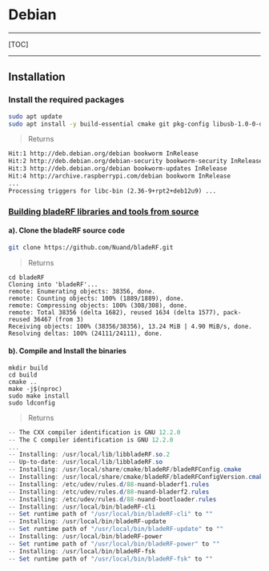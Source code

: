 # Debian

---

[TOC]

---

## Installation

### Install the required packages

```bash
sudo apt update
sudo apt install -y build-essential cmake git pkg-config libusb-1.0-0-dev libtecla-dev libcurl4-openssl-dev
```
> Returns
```html
Hit:1 http://deb.debian.org/debian bookworm InRelease
Hit:2 http://deb.debian.org/debian-security bookworm-security InRelease
Hit:3 http://deb.debian.org/debian bookworm-updates InRelease
Hit:4 http://archive.raspberrypi.com/debian bookworm InRelease
...
Processing triggers for libc-bin (2.36-9+rpt2+deb12u9) ...
```

### [Building bladeRF libraries and tools from source](https://github.com/Nuand/bladeRF/wiki/Getting-Started%3A-Linux#building-bladerf-libraries-and-tools-from-source)

#### a). Clone the **bladeRF** source code

```bash
git clone https://github.com/Nuand/bladeRF.git
```
> Returns
```terminal
cd bladeRF
Cloning into 'bladeRF'...
remote: Enumerating objects: 38356, done.
remote: Counting objects: 100% (1889/1889), done.
remote: Compressing objects: 100% (308/308), done.
remote: Total 38356 (delta 1682), reused 1634 (delta 1577), pack-reused 36467 (from 3)
Receiving objects: 100% (38356/38356), 13.24 MiB | 4.90 MiB/s, done.
Resolving deltas: 100% (24111/24111), done.
```

#### b). Compile and Install the binaries

```
mkdir build
cd build
cmake ..
make -j$(nproc)
sudo make install
sudo ldconfig
```
> Returns
```powershell
-- The CXX compiler identification is GNU 12.2.0
-- The C compiler identification is GNU 12.2.0
...
-- Installing: /usr/local/lib/libbladeRF.so.2
-- Up-to-date: /usr/local/lib/libbladeRF.so
-- Installing: /usr/local/share/cmake/bladeRF/bladeRFConfig.cmake
-- Installing: /usr/local/share/cmake/bladeRF/bladeRFConfigVersion.cmake
-- Installing: /etc/udev/rules.d/88-nuand-bladerf1.rules
-- Installing: /etc/udev/rules.d/88-nuand-bladerf2.rules
-- Installing: /etc/udev/rules.d/88-nuand-bootloader.rules
-- Installing: /usr/local/bin/bladeRF-cli
-- Set runtime path of "/usr/local/bin/bladeRF-cli" to ""
-- Installing: /usr/local/bin/bladeRF-update
-- Set runtime path of "/usr/local/bin/bladeRF-update" to ""
-- Installing: /usr/local/bin/bladeRF-power
-- Set runtime path of "/usr/local/bin/bladeRF-power" to ""
-- Installing: /usr/local/bin/bladeRF-fsk
-- Set runtime path of "/usr/local/bin/bladeRF-fsk" to ""
```

